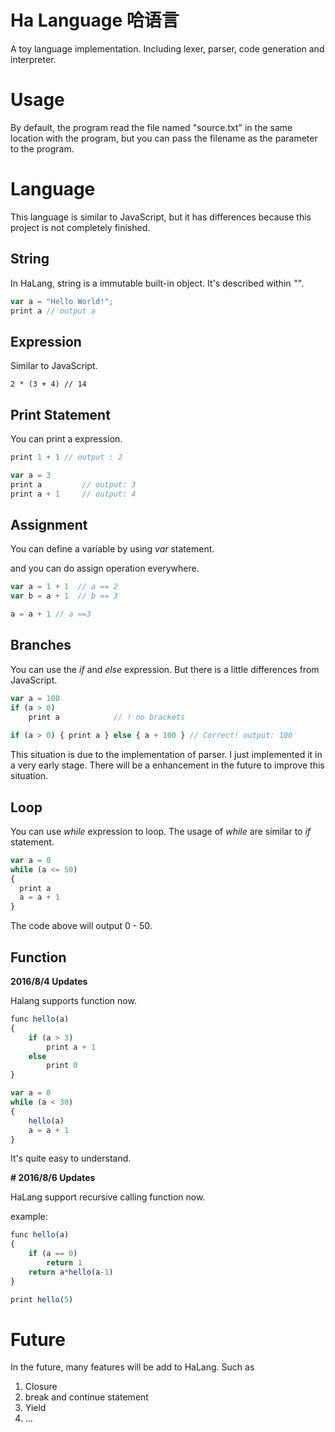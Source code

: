 # Ha Language 哈语言
A toy language implementation. Including lexer, parser, code generation and interpreter.



# Usage

By default, the program read the file named "source.txt" in the same location with the program, but you can pass the filename as the parameter to the program.



# Language

This language is similar to JavaScript, but it has differences because this project is not completely finished.

## String

In HaLang, string is a immutable built-in object. It's described within *""*.

```javascript
var a = "Hello World!";
print a // output a
```



## Expression

Similar to JavaScript.

```
2 * (3 + 4) // 14
```

## Print Statement

You can print a expression.

```javascript
print 1 + 1 // output : 2

var a = 3
print a			// output: 3
print a + 1		// output: 4
```

## Assignment

You can define a variable by using *var* statement.

and you can do assign operation everywhere.

```javascript
var a = 1 + 1  // a == 2
var b = a + 1  // b == 3

a = a + 1 // a ==3
```

## Branches

You can use the *if* and *else* expression. But there is a little differences from JavaScript. 

```javascript
var a = 100
if (a > 0)
	print a            // ! no brackets
	
if (a > 0) { print a } else { a + 100 } // Correct! output: 100
```

This situation is due to the implementation of parser. I just implemented it in a very early stage. There will be a enhancement in the future to improve this situation.

## Loop

You can use *while* expression to loop. The usage of *while* are similar to *if* statement. 

```javascript
var a = 0
while (a <= 50)
{
  print a
  a = a + 1
}
```

The code above will output 0 - 50.

## Function

**2016/8/4 Updates**

Halang supports function now.

```javascript
func hello(a)
{
	if (a > 3)
		print a + 1
	else
		print 0
}

var a = 0
while (a < 30)
{
	hello(a)
	a = a + 1
}
```

It's quite easy to understand.

**# 2016/8/6 Updates** 

HaLang support recursive calling function now.

example:

```javascript
func hello(a)
{
	if (a == 0)
		return 1
	return a*hello(a-1)
}

print hello(5)
```



# Future

In the future, many features will be add to HaLang. Such as

1. Closure
2. break and continue statement
3. Yield
4. ...